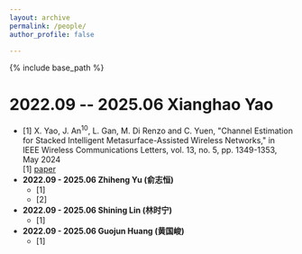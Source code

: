 ```yaml
---
layout: archive
permalink: /people/
author_profile: false

---
```


{% include base_path %}

2022.09 -- 2025.06 Xianghao Yao
======
* [1] X. Yao, J. An<sup>10</sup>, L. Gan, M. Di Renzo and C. Yuen, "Channel Estimation for Stacked Intelligent Metasurface-Assisted Wireless Networks," in IEEE Wireless Communications Letters, vol. 13, no. 5, pp. 1349-1353, May 2024<br />
[1] [paper](https://ieeexplore.ieee.org/Xplore/home.jsp)
* **2022.09 - 2025.06 Zhiheng Yu (俞志恒)**
  * [1]
  * [2]
* **2022.09 - 2025.06 Shining Lin (林时宁)**
  * [1]
* **2022.09 - 2025.06 Guojun Huang (黄国峻)**
  * [1]
